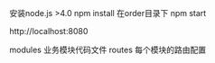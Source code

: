   安装node.js   >4.0
  npm install    在order目录下
npm start

http://localhost:8080

modules  业务模块代码文件
routes   每个模块的路由配置

